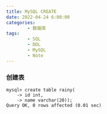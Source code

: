 ```yaml
---
title: MySQL CREATE
date: 2022-04-24 6:00:00
categories:
        - 数据库
tags:
        - SQL
        - DDL
        - MySQL
        - Note
---
```


### 创建表

```MySQL
mysql> create table rainy(
    -> id int,
    -> name varchar(20));
Query OK, 0 rows affected (0.01 sec)
```
